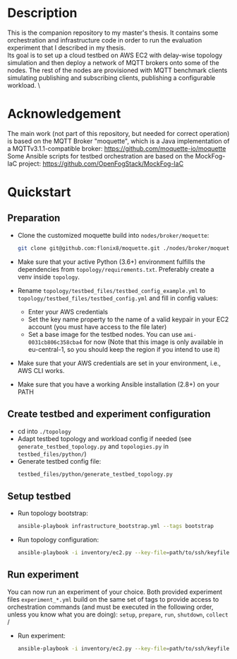 # Description
This is the companion repository to my master's thesis. It contains some orchestration and infrastructure code in order to run the evaluation experiment that I described in my thesis. \
Its goal is to set up a cloud testbed on AWS EC2 with delay-wise topology simulation and then deploy a network of MQTT brokers onto some of the nodes. The rest of the nodes are provisioned with MQTT benchmark clients simulating publishing and subscribing clients, publishing a configurable workload. \

# Acknowledgement
The main work (not part of this repository, but needed for correct operation) is based on the MQTT Broker "moquette", which is a Java implementation of a MQTTv3.1.1-compatible broker: https://github.com/moquette-io/moquette \
Some Ansible scripts for testbed orchestration are based on the MockFog-IaC project: https://github.com/OpenFogStack/MockFog-IaC

# Quickstart
## Preparation
* Clone the customized moquette build into `nodes/broker/moquette`:
  ```bash
  git clone git@github.com:flonix8/moquette.git ./nodes/broker/moquette
  ```

* Make sure that your active Python (3.6+) environment fulfills the dependencies from `topology/requirements.txt`. Preferably create a venv inside `topology`.

* Rename `topology/testbed_files/testbed_config_example.yml` to `topology/testbed_files/testbed_config.yml` and fill in config values:
  * Enter your AWS credentials
  * Set the key name property to the name of a valid keypair in your EC2 account (you must have access to the file later)
  * Set a base image for the testbed nodes. You can use `ami-0031cb806c358cba4` for now (Note that this image is only available in eu-central-1, so you should keep the region if you intend to use it)

* Make sure that your AWS credentials are set in your environment, i.e., AWS CLI works.

* Make sure that you have a working Ansible installation (2.8+) on your PATH

## Create testbed and experiment configuration
* cd into `./topology`
* Adapt testbed topology and workload config if needed (see `generate_testbed_topology.py` and `topologies.py` in `testbed_files/python/`)
* Generate testbed config file:
  ```bash
  testbed_files/python/generate_testbed_topology.py
  ```
## Setup testbed
* Run topology bootstrap:
  ```bash
  ansible-playbook infrastructure_bootstrap.yml --tags bootstrap
  ```
* Run topology configuration:
  ```bash
  ansible-playbook -i inventory/ec2.py --key-file=path/to/ssh/keyfile.pem --ssh-common-args="-o StrictHostKeyChecking=no" infrastructure_config.yml 
  ```
## Run experiment
You can now run an experiment of your choice. Both provided experiment files `experiment_*.yml` build on the same set of tags to provide access to orchestration commands (and must be executed in the following order, unless you know what you are doing): `setup`, `prepare`, `run`, `shutdown`, `collect` /

* Run experiment:
  ```bash
  ansible-playbook -i inventory/ec2.py --key-file=path/to/ssh/keyfile.pem --ssh-common-args="-o StrictHostKeyChecking=no" experiment_xy.yml --tags experiment_step_tag
  ```
